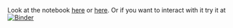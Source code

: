 Look at the notebook [here](blob/master/warc-twarc.ipynb) or [here](https://nbviewer.jupyter.org/github/edsu/warc-twarc/blob/master/warc-twarc.ipynb).  Or if you want to interact with it try it at [![Binder](https://mybinder.org/badge.svg)](https://mybinder.org/v2/gh/edsu/warc-twarc/master?filepath=warc-twarc.ipynb)
